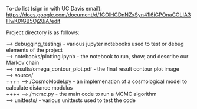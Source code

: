 To-do list (sign in with UC Davis email):
https://docs.google.com/document/d/1COlHCDnNZxSyn41l6iGPOnaCOLIA3HwKIXGB5Oj28jA/edit

Project directory is as follows:

--> debugging_testing/ - various jupyter notebooks used to test or debug elements of the project  
--> notebooks/plotting.ipynb - the notebook to run, show, and describe our Markov chain  
--> results/omega_contour_plot.pdf - the final result contour plot image  
--> source/  
++++ --> /CosmoModel.py - an implemenation of a cosmological model to calculate distance modulus  
++++ --> /mcmc.py - the main code to run a MCMC algorithm  
--> unittests/ - various unittests used to test the code